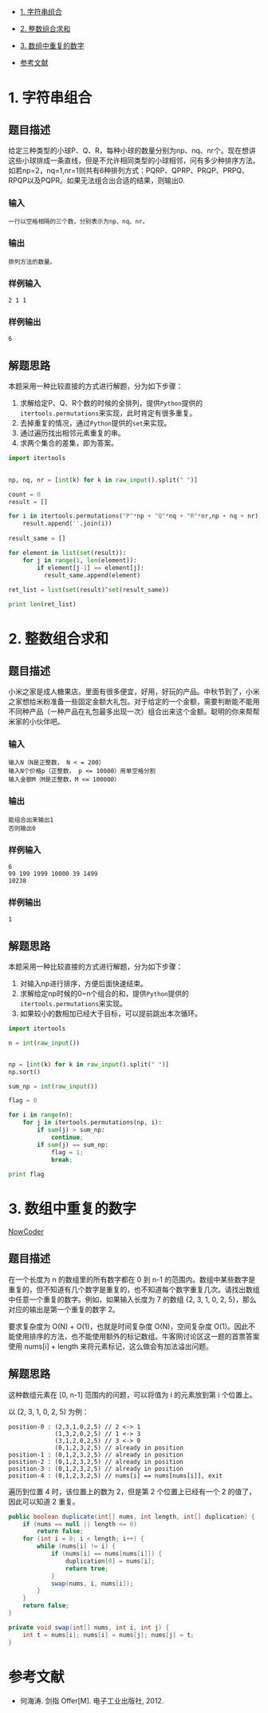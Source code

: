 <!-- GFM-TOC -->
* [1. 字符串组合](#1-字符串组合)
* [2. 整数组合求和](#2-整数组合求和)
* [3. 数组中重复的数字](#3-数组中重复的数字)

* [参考文献](#参考文献)
<!-- GFM-TOC -->

# 1. 字符串组合

## 题目描述

给定三种类型的小球P、Q、R，每种小球的数量分别为np、nq、nr个。现在想讲这些小球排成一条直线，但是不允许相同类型的小球相邻，问有多少种排序方法。
如若np=2，nq=1,nr=1则共有6种排列方式：PQRP、QPRP、PRQP、PRPQ、RPQP以及PQPR。如果无法组合出合适的结果，则输出0.

### 输入
```code
一行以空格相隔的三个数，分别表示为np、nq、nr。
```

### 输出
```code
排列方法的数量。
```

### 样例输入
```code
2 1 1
```

### 样例输出
```code
6
```

## 解题思路
本题采用一种比较直接的方式进行解题，分为如下步骤：
1. 求解给定P、Q、R个数的时候的全排列，提供`Python`提供的`itertools.permutations`来实现，此时肯定有很多重复。
2. 去掉重复的情况，通过`Python`提供的`set`来实现。
3. 通过遍历找出相邻元素重复的串。
4. 求两个集合的差集，即为答案。

```python
import itertools
    

np, nq, nr = [int(k) for k in raw_input().split(" ")]

count = 0
result = []

for i in itertools.permutations("P"*np + "Q"*nq + "R"*nr,np + nq + nr):
    result.append(''.join(i))
    
result_same = []

for element in list(set(result)):
    for j in range(1, len(element)):
        if element[j-1] == element[j]:
          result_same.append(element)
          
ret_list = list(set(result)^set(result_same))

print len(ret_list)
```

# 2. 整数组合求和

## 题目描述

小米之家是成人糖果店。里面有很多便宜，好用，好玩的产品。中秋节到了，小米之家想给米粉准备一些固定金额大礼包。对于给定的一个金额，需要判断能不能用
不同种产品（一种产品在礼包最多出现一次）组合出来这个金额。聪明的你来帮帮米家的小伙伴吧。

### 输入
```code
输入N（N是正整数， N < = 200）
输入N个价格p（正整数， p <= 10000）用单空格分割
输入金额M（M是正整数，M <= 100000）
```

### 输出
```code
能组合出来输出1
否则输出0
```

### 样例输入
```code
6
99 199 1999 10000 39 1499
10238
```

### 样例输出
```code
1
```

## 解题思路
本题采用一种比较直接的方式进行解题，分为如下步骤：
1. 对输入np进行排序，方便后面快速结束。
2. 求解给定np时候的0~n个组合的和，提供`Python`提供的`itertools.permutations`来实现。
3. 如果较小的数相加已经大于目标，可以提前跳出本次循环。


```python
import itertools

n = int(raw_input())


np = [int(k) for k in raw_input().split(" ")]
np.sort()

sum_np = int(raw_input())

flag = 0

for i in range(n):
    for j in itertools.permutations(np, i):
        if sum(j) > sum_np:
            continue;
        if sum(j) == sum_np:
            flag = 1;
            break;
        
print flag
```


# 3. 数组中重复的数字

[NowCoder](https://www.nowcoder.com/practice/623a5ac0ea5b4e5f95552655361ae0a8?tpId=13&tqId=11203&tPage=1&rp=1&ru=/ta/coding-interviews&qru=/ta/coding-interviews/question-ranking)

## 题目描述

在一个长度为 n 的数组里的所有数字都在 0 到 n-1 的范围内。数组中某些数字是重复的，但不知道有几个数字是重复的，也不知道每个数字重复几次。请找出数组中任意一个重复的数字。例如，如果输入长度为 7 的数组 {2, 3, 1, 0, 2, 5}，那么对应的输出是第一个重复的数字 2。

要求复杂度为 O(N) + O(1)，也就是时间复杂度 O(N)，空间复杂度 O(1)。因此不能使用排序的方法，也不能使用额外的标记数组。牛客网讨论区这一题的首票答案使用 nums[i] + length 来将元素标记，这么做会有加法溢出问题。

## 解题思路

这种数组元素在 [0, n-1] 范围内的问题，可以将值为 i 的元素放到第 i 个位置上。

以 (2, 3, 1, 0, 2, 5) 为例：

```text-html-basic
position-0 : (2,3,1,0,2,5) // 2 <-> 1
             (1,3,2,0,2,5) // 1 <-> 3
             (3,1,2,0,2,5) // 3 <-> 0
             (0,1,2,3,2,5) // already in position
position-1 : (0,1,2,3,2,5) // already in position
position-2 : (0,1,2,3,2,5) // already in position
position-3 : (0,1,2,3,2,5) // already in position
position-4 : (0,1,2,3,2,5) // nums[i] == nums[nums[i]], exit
```

遍历到位置 4 时，该位置上的数为 2，但是第 2 个位置上已经有一个 2 的值了，因此可以知道 2 重复。

```java
public boolean duplicate(int[] nums, int length, int[] duplication) {
    if (nums == null || length <= 0)
        return false;
    for (int i = 0; i < length; i++) {
        while (nums[i] != i) {
            if (nums[i] == nums[nums[i]]) {
                duplication[0] = nums[i];
                return true;
            }
            swap(nums, i, nums[i]);
        }
    }
    return false;
}

private void swap(int[] nums, int i, int j) {
    int t = nums[i]; nums[i] = nums[j]; nums[j] = t;
}
```



# 参考文献

- 何海涛. 剑指 Offer[M]. 电子工业出版社, 2012.
